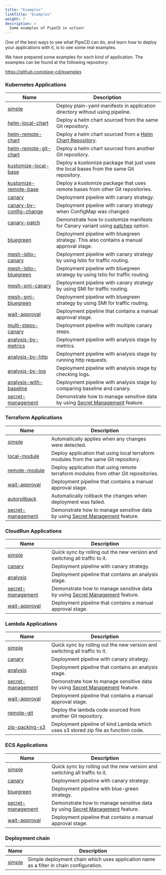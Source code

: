 ```yaml
---
title: "Examples"
linkTitle: "Examples"
weight: 7
description: >
  Some examples of PipeCD in action!
---
```


One of the best ways to see what PipeCD can do, and learn how to deploy your applications with it, is to see some real examples.

We have prepared some examples for each kind of application.
The examples can be found at the following repository:

https://github.com/pipe-cd/examples

### Kubernetes Applications

| Name                                                                        | Description |
|-----------------------------------------------------------------------------|-------------|
| [simple](https://github.com/pipe-cd/examples/tree/master/kubernetes/simple) | Deploy plain-yaml manifests in application directory without using pipeline. |
| [helm-local-chart](https://github.com/pipe-cd/examples/tree/master/kubernetes/helm-local-chart) | Deploy a helm chart sourced from the same Git repository. |
| [helm-remote-chart](https://github.com/pipe-cd/examples/tree/master/kubernetes/helm-remote-chart) | Deploy a helm chart sourced from a [Helm Chart Repository](https://helm.sh/docs/topics/chart_repository/). |
| [helm-remote-git-chart](https://github.com/pipe-cd/examples/tree/master/kubernetes/helm-remote-git-chart) | Deploy a helm chart sourced from another Git repository. |
| [kustomize-local-base](https://github.com/pipe-cd/examples/tree/master/kubernetes/kustomize-local-base) | Deploy a kustomize package that just uses the local bases from the same Git repository. |
| [kustomize-remote-base](https://github.com/pipe-cd/examples/tree/master/kubernetes/kustomize-remote-base) | Deploy a kustomize package that uses remote bases from other Git repositories. |
| [canary](https://github.com/pipe-cd/examples/tree/master/kubernetes/canary) | Deployment pipeline with canary strategy. |
| [canary-by-config-change](https://github.com/pipe-cd/examples/tree/master/kubernetes/canary-by-config-change) | Deployment pipeline with canary strategy when ConfigMap was changed. |
| [canary-patch](https://github.com/pipe-cd/examples/tree/master/kubernetes/canary-patch) | Demonstrate how to customize manifests for Canary variant using [patches](https://pipecd.dev/docs/user-guide/configuration-reference/#kubernetescanaryrolloutstageoptions) option. |
| [bluegreen](https://github.com/pipe-cd/examples/tree/master/kubernetes/bluegreen) | Deployment pipeline with bluegreen strategy. This also contains a manual approval stage. |
| [mesh-istio-canary](https://github.com/pipe-cd/examples/tree/master/kubernetes/mesh-istio-canary) | Deployment pipeline with canary strategy by using Istio for traffic routing.  |
| [mesh-istio-bluegreen](https://github.com/pipe-cd/examples/tree/master/kubernetes/mesh-istio-bluegreen) | Deployment pipeline with bluegreen strategy by using Istio for traffic routing. |
| [mesh-smi-canary](https://github.com/pipe-cd/examples/tree/master/kubernetes/mesh-smi-canary) | Deployment pipeline with canary strategy by using SMI for traffic routing. |
| [mesh-smi-bluegreen](https://github.com/pipe-cd/examples/tree/master/kubernetes/mesh-smi-bluegreen) | Deployment pipeline with bluegreen strategy by using SMI for traffic routing. |
| [wait-approval](https://github.com/pipe-cd/examples/tree/master/kubernetes/wait-approval) | Deployment pipeline that contains a manual approval stage. |
| [multi-steps-canary](https://github.com/pipe-cd/examples/tree/master/kubernetes/multi-steps-canary) | Deployment pipeline with multiple canary steps. |
| [analysis-by-metrics](https://github.com/pipe-cd/examples/tree/master/kubernetes/analysis-by-metrics) | Deployment pipeline with analysis stage by metrics. |
| [analysis-by-http](https://github.com/pipe-cd/examples/tree/master/kubernetes/analysis-by-http) | Deployment pipeline with analysis stage by running http requests. |
| [analysis-by-log](https://github.com/pipe-cd/examples/tree/master/kubernetes/analysis-by-log) | Deployment pipeline with analysis stage by checking logs. |
| [analysis-with-baseline](https://github.com/pipe-cd/examples/tree/master/kubernetes/analysis-with-baseline) | Deployment pipeline with analysis stage by comparing baseline and canary. |
| [secret-management](https://github.com/pipe-cd/examples/tree/master/kubernetes/secret-management) | Demonstrate how to manage sensitive data by using [Secret Management](https://pipecd.dev/docs/user-guide/secret-management/) feature. |

### Terraform Applications

| Name                                                                        | Description |
|-----------------------------------------------------------------------------|-------------|
| [simple](https://github.com/pipe-cd/examples/tree/master/terraform/simple) |  Automatically applies when any changes were detected.  |
| [local-module](https://github.com/pipe-cd/examples/tree/master/terraform/local-module) | Deploy application that using local terraform modules from the same Git repository. |
| [remote-module](https://github.com/pipe-cd/examples/tree/master/terraform/remote-module) | Deploy application that using remote terraform modules from other Git repositories. |
| [wait-approval](https://github.com/pipe-cd/examples/tree/master/terraform/wait-approval) | Deployment pipeline that contains a manual approval stage. |
| [autorollback](https://github.com/pipe-cd/examples/tree/master/terraform/auto-rollback) |  Automatically rollback the changes when deployment was failed.  |
| [secret-management](https://github.com/pipe-cd/examples/tree/master/terraform/secret-management) | Demonstrate how to manage sensitive data by using [Secret Management](https://pipecd.dev/docs/user-guide/secret-management/) feature. |

### CloudRun Applications

| Name                                                                        | Description |
|-----------------------------------------------------------------------------|-------------|
| [simple](https://github.com/pipe-cd/examples/tree/master/cloudrun/simple) | Quick sync by rolling out the new version and switching all traffic to it. |
| [canary](https://github.com/pipe-cd/examples/tree/master/cloudrun/canary) | Deployment pipeline with canary strategy. |
| [analysis](https://github.com/pipe-cd/examples/tree/master/cloudrun/analysis) | Deployment pipeline that contains an analysis stage. |
| [secret-management](https://github.com/pipe-cd/examples/tree/master/cloudrun/secret-management) | Demonstrate how to manage sensitive data by using [Secret Management](https://pipecd.dev/docs/user-guide/secret-management/) feature. |
| [wait-approval](https://github.com/pipe-cd/examples/tree/master/cloudrun/wait-approval) | Deployment pipeline that contains a manual approval stage. |

### Lambda Applications

| Name                                                                        | Description |
|-----------------------------------------------------------------------------|-------------|
| [simple](https://github.com/pipe-cd/examples/tree/master/lambda/simple) | Quick sync by rolling out the new version and switching all traffic to it. |
| [canary](https://github.com/pipe-cd/examples/tree/master/lambda/canary) | Deployment pipeline with canary strategy. |
| [analysis](https://github.com/pipe-cd/examples/tree/master/lambda/analysis) | Deployment pipeline that contains an analysis stage. |
| [secret-management](https://github.com/pipe-cd/examples/tree/master/lambda/secret-management) | Demonstrate how to manage sensitive data by using [Secret Management](https://pipecd.dev/docs/user-guide/secret-management/) feature. |
| [wait-approval](https://github.com/pipe-cd/examples/tree/master/lambda/wait-approval) | Deployment pipeline that contains a manual approval stage. |
| [remote-git](https://github.com/pipe-cd/examples/tree/master/lambda/remote-git) | Deploy the lambda code sourced from another Git repository. |
| [zip-packing-s3](https://github.com/pipe-cd/examples/tree/master/lambda/zip-packing-s3) | Deployment pipeline of kind Lambda which uses s3 stored zip file as function code. |

### ECS Applications

| Name                                                                        | Description |
|-----------------------------------------------------------------------------|-------------|
| [simple](https://github.com/pipe-cd/examples/tree/master/ecs/simple) | Quick sync by rolling out the new version and switching all traffic to it. |
| [canary](https://github.com/pipe-cd/examples/tree/master/ecs/canary) | Deployment pipeline with canary strategy. |
| [bluegreen](https://github.com/pipe-cd/examples/tree/master/ecs/bluegreen) | Deployment pipeline with blue-green strategy. |
| [secret-management](https://github.com/pipe-cd/examples/tree/master/ecs/secret-management) | Demonstrate how to manage sensitive data by using [Secret Management](https://pipecd.dev/docs/user-guide/secret-management/) feature. |
| [wait-approval](https://github.com/pipe-cd/examples/tree/master/ecs/wait-approval) | Deployment pipeline that contains a manual approval stage. |

### Deployment chain

| Name                                                                        | Description |
|-----------------------------------------------------------------------------|-------------|
| [simple](https://github.com/pipe-cd/examples/tree/master/deployment-chain/simple) | Simple deployment chain which uses application name as a filter in chain configuration. |
